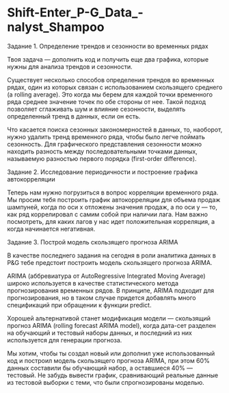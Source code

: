 # Shift-Enter_P-G_Data_-nalyst_Shampoo

Задание 1. Определение трендов и сезонности во временных рядах

Твоя задача — дополнить код и получить еще два графика, которые нужны для анализа
трендов и сезонности.

Существует несколько способов определения трендов во временных рядах, один из которых
связан с использованием скользящего среднего (a rolling average). Это когда мы берем
для каждой точки временного ряда среднее значение точек по обе стороны от нее. Такой
подход позволяет сглаживать шум и влияние сезонности, выделять определенный тренд в
данных, если он есть.

Что касается поиска сезонных закономерностей в данных, то, наоборот, нужно удалить
тренд временного ряда, чтобы было легче поймать сезонность. Для графического
представления сезонности можно находить разность между последовательными точками
данных, называемую разностью первого порядка (first-order difference).


Задание 2. Исследование периодичности и построение графика автокорреляции

Теперь нам нужно погрузиться в вопрос корреляции временного ряда. Мы просим тебя
построить график автокорреляции для объема продаж шампуней, когда по оси x отложены
значения продаж, а по оси y — то, как ряд коррелировал с самим собой при наличии лага.
Нам важно посмотреть, для каких лагов у нас идет положительная корреляция, а когда
начинается негативная.



Задание 3. Построй модель скользящего прогноза  ARIMA

В качестве последнего задания на сегодня в роли аналитика данных в P&G тебе предстоит
построить модель скользящего прогноза ARIMA.

ARIMA (аббревиатура от AutoRegressive Integrated Moving Average) широко используется в
качестве статистического метода прогнозирования временных рядов. В принципе, ARIMA
подходит для прогнозирования, но в таком случае придется добавлять много спецификаций
при обращении к функции predict.

Хорошей альтернативой станет модификация модели — скользящий прогноз ARIMA (rolling
forecast ARIMA model), когда дата-сет разделен на обучающий и тестовый наборы данных, и
последний из них используется для генерации прогноза.

Мы хотим, чтобы ты создал новый или дополнил уже использованный код и построил модель
скользящего прогноза ARIMA, при этом 60% данных составили бы обучающий набор, а
оставшиеся 40% — тестовый. Не забудь вывести график, сравнивающий реальные данные из
тестовой выборки с теми, что были спрогнозированы моделью.
